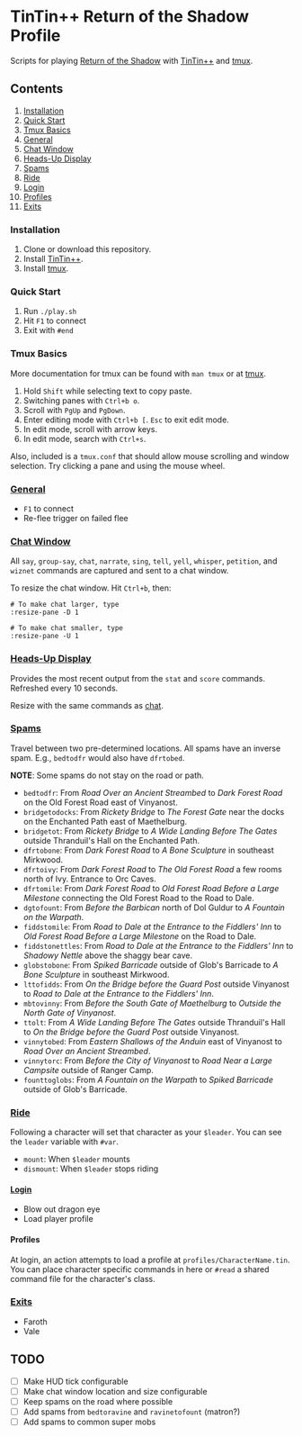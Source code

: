 # TinTin++ Return of the Shadow Profile

Scripts for playing [Return of the Shadow][rots] with [TinTin++][tintin] and
[tmux][tmux].

## Contents

1. [Installation](#installation)
1. [Quick Start](#quick-start)
1. [Tmux Basics](#tmux-basics)
1. [General](#general)
1. [Chat Window](#chat-window)
1. [Heads-Up Display](#huds-up-display)
1. [Spams](#spams)
1. [Ride](#ride)
1. [Login](#login)
1. [Profiles](#profiles)
1. [Exits](#exits)

### Installation

1. Clone or download this repository.
1. Install [TinTin++][tintin].
1. Install [tmux][tmux].

### Quick Start

1. Run `./play.sh`
1. Hit `F1` to connect
1. Exit with `#end`

### Tmux Basics

More documentation for tmux can be found with `man tmux` or at [tmux][tmux].

1. Hold `Shift` while selecting text to copy paste.
1. Switching panes with `Ctrl+b o`.
1. Scroll with `PgUp` and `PgDown`.
1. Enter editing mode with `Ctrl+b [`. `Esc` to exit edit mode.
1. In edit mode, scroll with arrow keys.
1. In edit mode, search with `Ctrl+s`.

Also, included is a `tmux.conf` that should allow mouse scrolling and window
selection. Try clicking a pane and using the mouse wheel.

### [General](/commands/general.tin)

* `F1` to connect
* Re-flee trigger on failed flee

### [Chat Window](/commands/chat.tin)

All `say`, `group-say`, `chat`, `narrate`, `sing`, `tell`, `yell`, `whisper`,
`petition`, and `wiznet` commands are captured and sent to a chat window.

To resize the chat window. Hit `Ctrl+b`, then:

```
# To make chat larger, type
:resize-pane -D 1

# To make chat smaller, type
:resize-pane -U 1
```

### [Heads-Up Display](/commands/hud.tin)

Provides the most recent output from the `stat` and `score` commands. Refreshed
every 10 seconds.

Resize with the same commands as [chat](#chat-window).

### [Spams](/commands/spams.tin)

Travel between two pre-determined locations. All spams have an inverse spam.
E.g., `bedtodfr` would also have `dfrtobed`.

**NOTE**: Some spams do not stay on the road or path.

* `bedtodfr`: From *Road Over an Ancient Streambed* to *Dark Forest Road*
	on the Old Forest Road east of Vinyanost.
* `bridgetodocks`: From *Rickety Bridge* to *The Forest Gate* near the docks on
	the Enchanted Path east of Maethelburg.
* `bridgetot`: From *Rickety Bridge* to *A Wide Landing Before The Gates*
	outside Thranduil's Hall on the Enchanted Path.
* `dfrtobone`: From *Dark Forest Road* to *A Bone Sculpture* in southeast
	Mirkwood.
* `dfrtoivy`: From *Dark Forest Road* to *The Old Forest Road* a few rooms north
	of Ivy. Entrance to Orc Caves.
* `dfrtomile`: From *Dark Forest Road* to *Old Forest Road Before a Large
	Milestone* connecting the Old Forest Road to the Road to Dale.
* `dgtofount`: From *Before the Barbican* north of Dol Guldur to *A Fountain on
	the Warpath*.
* `fiddstomile`: From *Road to Dale at the Entrance to the Fiddlers' Inn* to
	*Old Forest Road Before a Large Milestone* on the Road to Dale.
* `fiddstonettles`: From *Road to Dale at the Entrance to the Fiddlers' Inn* to
	*Shadowy Nettle* above the shaggy bear cave.
* `globstobone`: From *Spiked Barricade* outside of Glob's Barricade to *A Bone
	Sculpture* in southeast Mirkwood.
* `lttofidds`: From *On the Bridge before the Guard Post* outside Vinyanost to
	*Road to Dale at the Entrance to the Fiddlers' Inn*.
* `mbtovinny`: From *Before the South Gate of Maethelburg* to *Outside the North
	Gate of Vinyanost*.
* `ttolt`: From *A Wide Landing Before The Gates* outside Thranduil's Hall to
	*On the Bridge before the Guard Post* outside Vinyanost.
* `vinnytobed`: From *Eastern Shallows of the Anduin* east of Vinyanost to *Road
	Over an Ancient Streambed*.
* `vinnytorc`: From *Before the City of Vinyanost* to *Road Near a Large
	Campsite* outside of Ranger Camp.
* `founttoglobs`: From *A Fountain on the Warpath* to *Spiked Barricade* outside
	of Glob's Barricade.

### [Ride](/commands/ride.tin)

Following a character will set that character as your `$leader`. You can see
the `leader` variable with `#var`.

* `mount`: When `$leader` mounts
* `dismount`: When `$leader` stops riding

#### [Login](/commands/login.tin)

* Blow out dragon eye
* Load player profile

#### Profiles

At login, an action attempts to load a profile at `profiles/CharacterName.tin`.
You can place character specific commands in here or `#read` a shared
command file for the character's class.

### [Exits](/commands/exits)

* Faroth
* Vale

## TODO

* [ ] Make HUD tick configurable
* [ ] Make chat window location and size configurable
* [ ] Keep spams on the road where possible
* [ ] Add spams from `bedtoravine` and `ravinetofount` (matron?)
* [ ] Add spams to common super mobs

[rots]: http://rotsmud.wikia.com
[tintin]: http://tintin.sourceforge.net
[tmux]: https://tmux.github.io
